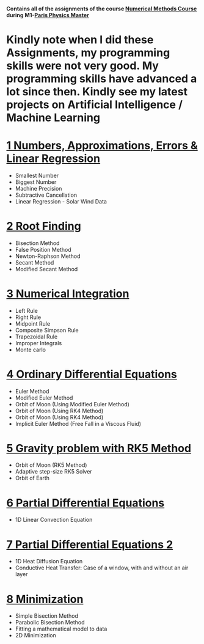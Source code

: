 #### Contains all of the assignments of the course [Numerical Methods Course](http://www.parisphysicsmaster.com/NumSim.html) during M1-[Paris Physics Master](http://www.parisphysicsmaster.com/)

# Kindly note when I did these Assignments, my programming skills were not very good. My programming skills have advanced a lot since then. Kindly see my latest projects on Artificial Intelligence / Machine Learning


# [1 Numbers, Approximations, Errors & Linear Regression](1_Numbers_Approximations_Errors_&_Linear-Regression.ipynb)
- Smallest Number 
- Biggest Number
- Machine Precision
- Subtractive Cancellation
- Linear Regression - Solar Wind Data


# [2 Root Finding](2_Root_Finding.ipynb)
- Bisection Method
- False Position Method
- Newton-Raphson Method
- Secant Method
- Modified Secant Method


# [3 Numerical Integration](3_Numerical_Integration.ipynb)
- Left Rule
- Right Rule
- Midpoint Rule
- Composite Simpson Rule
- Trapezoidal Rule
- Improper Integrals
- Monte carlo


# [4 Ordinary Differential Equations](4_Ordinary_Differential_Equations.ipynb)
- Euler Method
- Modified Euler Method
- Orbit of Moon (Using Modified Euler Method)
- Orbit of Moon (Using RK4 Method)
- Orbit of Moon (Using RK4 Method)
- Implicit Euler Method (Free Fall in a Viscous Fluid)


# [5 Gravity problem with RK5 Method](5_Gravity_Problem_with_RK5-Solver.ipynb)
- Orbit of Moon (RK5 Method)
- Adaptive step-size RK5 Solver
- Orbit of Earth


# [6 Partial Differential Equations](6_Partial_Differential_Equations.ipynb)
- 1D Linear Convection Equation


# [7 Partial Differential Equations 2](7_Partial_Differential_Equations_2.ipynb)
- 1D Heat Diffusion Equation
- Conductive Heat Transfer: Case of a window, with and without an air layer



# [8 Minimization](8_Minimization.ipynb)
- Simple Bisection Method
- Parabolic Bisection Method
- Fitting a mathematical model to data
- 2D Minimization
